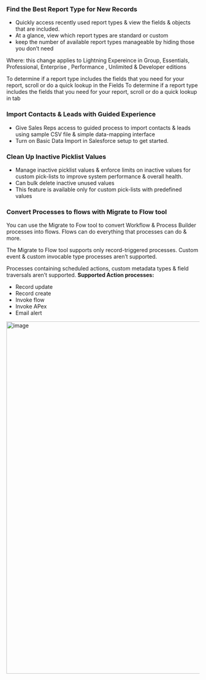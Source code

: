 ### Find the Best Report Type for New Records
  * Quickly access recently used report types & view the fields & objects that are included.
  * At a glance, view which report types are standard or custom 
  * keep the number of available report types manageable by hiding those you don’t need 

Where: this change applies to Lightning Expereince in Group, Essentials, Professional, Enterprise , 
Performance , Unlimited & Developer editions

To determine if a report type includes the fields that you need for your report, scroll or do a quick 
lookup in the Fields 
To determine if a report type includes the fields that you need for your report, scroll or do a quick lookup 
in tab

### Import Contacts & Leads with Guided Experience 
* Give Sales Reps access to guided process to import contacts & leads using sample CSV file & 
simple data-mapping interface
* Turn on Basic Data Import in Salesforce setup to get started.

### Clean Up Inactive Picklist Values
* Manage inactive picklist values & enforce limits on inactive values for custom pick-lists to improve 
system performance & overall health.
* Can bulk delete inactive unused values
* This feature is available only for custom pick-lists with predefined values

### Convert Processes to flows with Migrate to Flow tool
You can use the Migrate to Fow tool to convert Workflow & Process Builder processes into flows.
Flows can do everything that processes can do & more.

The Migrate to Flow tool supports only record-triggered processes. Custom event & 
custom invocable type processes aren’t supported.

Processes containing scheduled actions, custom metadata types & field traversals aren’t supported.
**Supported Action processes:**
* Record update
* Record create
* Invoke flow
* Invoke APex
* Email alert

<img width="919" alt="image" src="https://github.com/DoroMartoski/AdminCertification_Maintenance/assets/10240158/8c524630-1252-42f3-a0ed-b3e5938028ba">
